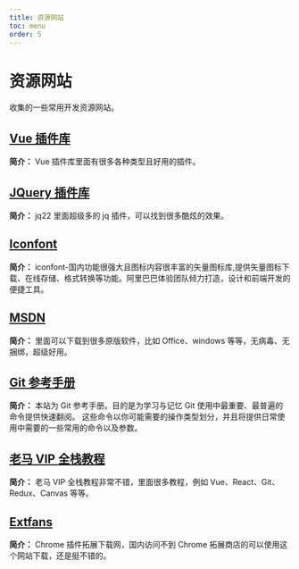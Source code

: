 ```yaml
---
title: 资源网站
toc: menu
order: 5
---
```


<BackTop></BackTop>

# 资源网站

收集的一些常用开发资源网站。

## [Vue 插件库](https://www.vue365.cn/)

**简介：** Vue 插件库里面有很多各种类型且好用的插件。

## [JQuery 插件库](https://www.jq22.com/)

**简介：** jq22 里面超级多的 jq 插件，可以找到很多酷炫的效果。

## [Iconfont](https://www.iconfont.cn/)

**简介：** iconfont-国内功能很强大且图标内容很丰富的矢量图标库,提供矢量图标下载、在线存储、格式转换等功能。阿里巴巴体验团队倾力打造，设计和前端开发的便捷工具。

## [MSDN](https://next.itellyou.cn/)

**简介：** 里面可以下载到很多原版软件，比如 Office、windows 等等，无病毒、无捆绑，超级好用。

## [Git 参考手册](http://gitref.justjavac.com/index.html)

**简介：** 本站为 Git 参考手册。目的是为学习与记忆 Git 使用中最重要、最普遍的命令提供快速翻阅。 这些命令以你可能需要的操作类型划分，并且将提供日常使用中需要的一些常用的命令以及参数。

## [老马 VIP 全栈教程](https://malun666.github.io/aicoder_vip_doc/#/)

**简介：** 老马 VIP 全栈教程非常不错，里面很多教程，例如 Vue、React、Git、Redux、Canvas 等等。

## [Extfans](https://www.extfans.com/)

**简介：** Chrome 插件拓展下载网，国内访问不到 Chrome 拓展商店的可以使用这个网站下载，还是挺不错的。
